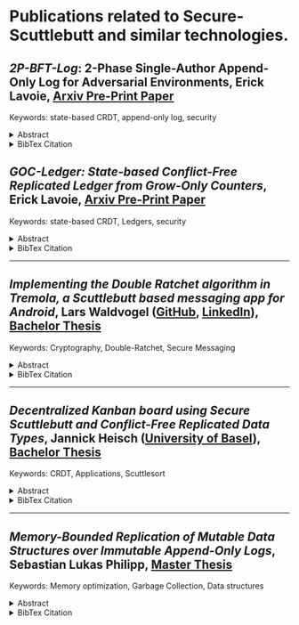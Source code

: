 # Publications related to Secure-Scuttlebutt and similar technologies.

## *2P-BFT-Log*: 2-Phase Single-Author Append-Only Log for Adversarial Environments, Erick Lavoie, [Arxiv Pre-Print Paper](https://arxiv.org/abs/2307.08381)

Keywords: state-based CRDT, append-only log, security

<details>
<summary>Abstract</summary>
      
> Replicated append-only logs sequentially order messages from the same author such that their ordering can be eventually recovered even with out-of-order and unreliable dissemination of individual messages. They are widely used for implementing replicated services in both clouds and peer-to-peer environments because they provide simple and efficient incremental reconciliation. However, existing designs of replicated append-only logs assume replicas faithfully maintain the sequential properties of logs and do not provide eventual consistency when malicious participants fork their logs by disseminating different messages to different replicas for the same index, which may result in partitioning of replicas according to which branch was first replicated.
> 
> In this paper, we present 2P-BFT-Log, a two-phase replicated append-only log that provides eventual consistency in the presence of forks from malicious participants such that all correct replicas will eventually agree either on the most recent message of a valid log (first phase) or on the earliest point at which a fork occurred as well as on an irrefutable proof that it happened (second phase). We provide definitions, algorithms, and proofs of the key properties of the design, and explain one way to implement the design onto Git, an eventually consistent replicated database originally designed for distributed version control.
>
> Our design enables correct replicas to faithfully implement the happens-before relationship first introduced by Lamport that underpins most existing distributed algorithms, with eventual detection of forks from malicious participants to exclude the latter from further progress. This opens the door to adaptations of existing distributed algorithms to a cheaper detect and repair paradigm, rather than the more common and expensive systematic prevention of incorrect behaviour.
</details>

<details>
<summary>BibTex Citation</summary>

````
@misc{lavoie20232pbftlog,
      title={2P-BFT-Log: 2-Phase Single-Author Append-Only Log for Adversarial Environments}, 
      author={Erick Lavoie},
      year={2023},
      eprint={2307.08381},
      archivePrefix={arXiv},
      primaryClass={cs.DC}
}
````
</details>

## *GOC-Ledger: State-based Conflict-Free Replicated Ledger from Grow-Only Counters*, Erick Lavoie, [Arxiv Pre-Print Paper](https://arxiv.org/abs/2305.16976)

Keywords: state-based CRDT, Ledgers, security

<details>
<summary>Abstract</summary>


> Conventional blockchains use consensus algorithms that totally order updates across all accounts, which is stronger than necessary to implement a replicated ledger. This makes updates slower and more expensive than necessary. More recent consensus-free replicated ledgers forego consensus algorithms, with significant increase in performance and decrease in infrastructure costs. However, current designs are based around reliable broadcast of update operations to all replicas which require reliable message delivery and reasoning over operation histories to establish convergence and safety.
>
>In this paper, we present a replicated ledger as a state-based conflict-free replicated data type (CRDT) based on grow-only counters. This design provides two major benefits: 1) it requires a weaker eventual transitive delivery of the latest state rather than reliable broadcast of all update operations to all replicas; 2) eventual convergence and safety properties can be proven easily without having to reason over operation histories: convergence comes from the composition of grow-only counters, themselves CRDTs, and safety properties can be expressed over the state of counters, locally and globally. In addition, applications that tolerate temporary negative balances require no additional mechanisms and applications that require strictly non-negative balances can be supported by enforcing sequential updates to the same account across replicas.
>
>Our design is sufficient when executing on replicas that might crash and recover, as common in deployments in which all replicas are managed by trusted entities. It may also provide a good foundation to explore new mechanisms for tolerating adversarial replicas.
</details>

<details>
<summary>BibTex Citation</summary>

````
@misc{lavoie2023gocledger,
      title={{GOC-Ledger: State-based Conflict-Free Replicated Ledger from Grow-Only Counters}}, 
      author={Erick Lavoie},
      year={2023},
      eprint={2305.16976},
      archivePrefix={arXiv},
      primaryClass={cs.DC}
}
````
</details>

---------


## *Implementing the Double Ratchet algorithm in Tremola, a Scuttlebutt based messaging app for Android*, Lars Waldvogel ([GitHub](https://github.com/LarsWaldvogel/), [LinkedIn](https://ch.linkedin.com/in/lars-waldvogel)), [Bachelor Thesis](./pdfs/Waldvogel-DoubleRatchet.pdf)

Keywords: Cryptography, Double-Ratchet, Secure Messaging

<details>
<summary>Abstract</summary>

> The Android messaging app Tremola uses the Scuttlebutt peer-to-peer gossiping protocol to transfer its messages from one user to another. This approach already supports encryption out of the box due to the properties of the Scuttlebutt protocol, where every user’s identity is made up of a public/private key pair. However, should a user’s key pair be compromised, all the messages they sent and received can be decrypted. Intercepting these messages is also trivial due to the nature of Scuttlebutt, where all messages are saved in an append-only log and distributed among peers.
>
> In this thesis, we implemented the Signal protocol’s Double Ratchet algorithm to provide forward secrecy and what is known as post-compromise security for these messages. This implementation took the special properties of the Scuttlebutt protocol into account to draw on its strengths, but also required some compromises to be made.
</details>

<details>
<summary>BibTex Citation</summary>

````
@mastersthesis { 
  waldvogel2022doubleratchet, 
  author = {Lars Waldvogel}, 
  title = {{Implementing the Double Ratchet algorithm in Tremola, a Scuttlebutt based messaging app for Android}}, 
  school = {University of Basel}, 
  year = {2022},
  type={Bachelor Thesis}
 } 
````
</details>

---------

## *Decentralized Kanban board using Secure Scuttlebutt and Conflict-Free Replicated Data Types*, Jannick Heisch ([University of Basel](https://dmi.unibas.ch/en/persons/heisch-jannick/)),  [Bachelor Thesis](./pdfs/Heisch-Kanban.pdf)

Keywords: CRDT, Applications, Scuttlesort

<details>
<summary>Abstract</summary>

> In the beginning, the World Wide Web was characterized by a decentralized structure, but it became increasingly centralized over time. Almost all applications we encounter in everyday life are based on a central server-client architecture and require a continuous connection to the Internet. These applications are user-friendly and easy to implement, but user data is stored on individual servers usually maintained by companies that profit from this data. Well-known digital Kanban board applications, which are very popular in the business world for organizing or optimizing workflows in the form of lists and cards, are also built on such centralized structures.
>
>This thesis examines how digital Kanban boards can be realized using an alternative approach, namely in the form of a decentralized structure in which users host their own data and are independent of the Internet. For this purpose, the existing android app Tremola, a Secure Scuttlebutt implementation, was extended by the prototype of a decentralized Kanban board. The main goal of this project is to ensure an eventual consistency between the board states of the individual users, so that the same board is displayed to everyone. Therefore, the board modifications performed by the users are saved as Conflict-free Replicated Data Types in an append-only log and shared with all participants using the Secure Scuttlebutt protocol.
</details>

<details>
<summary>BibTex Citation</summary>

````
@mastersthesis { 
  heisch2022kanban, 
  author = {Jannick Heisch}, 
  title = {{Decentralized Kanban board using Secure Scuttlebutt and Conflict-Free Replicated Data Types}}, 
  school = {University of Basel}, 
  year = {2022},
  type={Bachelor Thesis}
 } 
````
</details>

---------

## *Memory-Bounded Replication of Mutable Data Structures over Immutable Append-Only Logs*, Sebastian Lukas Philipp, [Master Thesis](./pdfs/Philipp-Memory-Bounded.pdf)

Keywords: Memory optimization, Garbage Collection, Data structures

<details>
<summary>Abstract</summary>

> Append-only logs are data structures which permit random-access read operations, but write operations are limited to appending to the end of the log. Nevertheless, arbitrarily modifications of data can be represented by creating an ever-growing stream of update operations appended to such a log. However, if a new consumer of this update stream wishes to recover the state represented by the log, often the entire log must be kept in storage and be replicated again.
>
> In this thesis report, we present PREDSL, a framework which facilitates the implementation of data structures by producing such a sequence of modification operations, and provide implementations for commonly used data structures.
>
> Further on, we designed, implemented and evaluated different strategies by which only a small, contiguous portion of the log – a “sliding window” of the log’s latest entries – must be kept in storage and replicated to new consumers.
>
> The results of our evaluation show that these strategies indeed manage to maintain a small sliding window in which all information relevant to reconstruct the entire state of the encoded data structure is represented in a very compact form, rather than spread over the entire log.
  
</details>

<details>
<summary>BibTex Citation</summary>

````
@mastersthesis { 
  philipp2022memorybounded, 
  author = {Sebastian Lukas Philipp}, 
  title = {{Memory-Bounded Replication of Mutable Data Structures over Immutable Append-Only Logs}}, 
  school = {University of Basel}, 
  year = {2022},
  type={Master Thesis}
 } 
````
</details>






